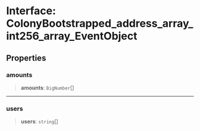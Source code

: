 # Interface: ColonyBootstrapped\_address\_array\_int256\_array\_EventObject

## Properties

### amounts

> **amounts**: `BigNumber`[]

***

### users

> **users**: `string`[]
